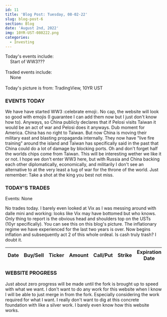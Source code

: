 ```yaml
---
id: 11
title: 'Blog Post: Tuesday, 08-02-22'
slug: blog-post-6
section: Blog
date: 'August 2nd, 2022'
img: 10YR-UST-080222.png
categories:
  - Investing
---
```


Today's events include:<br>
&nbsp;&nbsp;&nbsp;&nbsp;Start of WW3???
<br><br>
Traded events include:<br>
&nbsp;&nbsp;&nbsp;&nbsp;None
<br><br>
Today's picture is from: TradingView, 10YR UST 

<!--more-->

### EVENTS TODAY

We have have started WW3 :celebrate emoji:. No cap, the website will look so good with emojis (I guarantee I can add them now but I just don't know how to). Anyways, so China publicly declares that if Pelosi visits Taiwan it would be an act of war and Pelosi does it anyways. Dub moment for America. China has no right to Taiwan. But now China is moving their military east and blasting propaganda internally. They now have "live fire training" around the island and Taiwan has specifically said in the past that China could do a lot of damage by blocking ports. Oh and don't forget half the worlds chips come from Taiwan. This will be interesting wether we like it or not. I hope we don't enter WW3 here, but with Russia and China backing each other diplomatically, economically, and militarily I don't see an alternative to at the very least a tug of war for the throne of the world. Just remember: Take a shot at the king you best not miss. 


### TODAY'S TRADES

Events: None

No trades today. I barely even looked at Vix as I was messing around with dalle mini and working: looks like Vix may have bottomed but who knows. Only thing to report is the obvious head and shoulders top on the USTs (10yr specifically). You can see this on this blog's picture. The inflationary regime we have experienced for the last two years is over. Now begins inflation and subsequently act 2 of this whole ordeal. Is cash truly trash? I doubt it.


| Date     | Buy/Sell | Ticker | Amount | Call/Put | Strike | Expiration Date | Average Price | Total |
| -------- | -------- | ------ | ------ | -------- | ------ | --------------- | ------------- | ----- |


### WEBSITE PROGRESS

Just about zero progress will be made until the fork is brought up to speed with what we want. I don't want to do any work for this website when I know I will be able to just merge in from the fork. Especially considering the work required for what I want. I really don't want to dig at this concrete foundation with like a silver work. I barely even know how this website works. 
